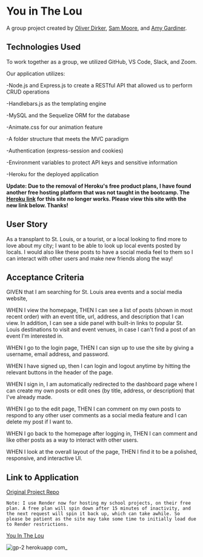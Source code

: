 # You in The Lou

A group project created by [Oliver Dirker](https://github.com/olliedirker), [Sam Moore](https://github.com/semoore2093), and [Amy Gardiner](https://github.com/amymgardiner).

## Technologies Used

To work together as a group, we utilized GitHub, VS Code, Slack, and Zoom.

Our application utilizes:

-Node.js and Express.js to create a RESTful API that allowed us to perform CRUD operations

-Handlebars.js as the templating engine

-MySQL and the Sequelize ORM for the database

-Animate.css for our animation feature

-A folder structure that meets the MVC paradigm

-Authentication (express-session and cookies)

-Environment variables to protect API keys and sensitive information

-Heroku for the deployed application

**Update: Due to the removal of Heroku's free product plans, I have found another free hosting platform that was not taught in the bootcamp. The [Heroku link](https://cryptic-harbor-15816.herokuapp.com/) for this site no longer works. Please view this site with the new link below. Thanks!**

## User Story

As a transplant to St. Louis, or a tourist, or a local looking to find more to love about my city; I want to be able to look up local events posted by locals. I would also like these posts to have a social media feel to them so I can interact with other users and make new friends along the way!

## Acceptance Criteria

GIVEN that I am searching for St. Louis area events and a social media website,

WHEN I view the homepage, THEN I can see a list of posts (shown in most recent order) with an event title, url, address, and description that I can view. In addition, I can see a side panel with built-in links to popular St. Louis destinations to visit and event venues, in case I can't find a post of an event I'm interested in.

WHEN I go to the login page, THEN I can sign up to use the site by giving a username, email address, and password.

WHEN I have signed up, then I can login and logout anytime by hitting the relevant buttons in the header of the page.

WHEN I sign in, I am automatically redirected to the dashboard page where I can create my own posts or edit ones (by title, address, or description) that I've already made.

WHEN I go to the edit page, THEN I can comment on my own posts to respond to any other user comments as a social media feature and I can delete my post if I want to.

WHEN I go back to the homepage after logging in, THEN I can comment and like other posts as a way to interact with other users.

WHEN I look at the overall layout of the page, THEN I find it to be a polished, responsive, and interactive UI.

## Link to Application

[Original Project Repo](https://github.com/olliedirker/You-in-the-Lou)

`Note: I use Render now for hosting my school projects, on their free plan. A free plan will spin down after 15 minutes of inactivity, and the next request will spin it back up, which can take awhile. So please be patient as the site may take some time to initially load due to Render restrictions.`

[You In The Lou](https://you-in-the-lou.onrender.com/)

![gp-2 herokuapp com_](https://user-images.githubusercontent.com/99151426/185245761-61804530-780e-4819-a6e1-6ff350c004f6.png)